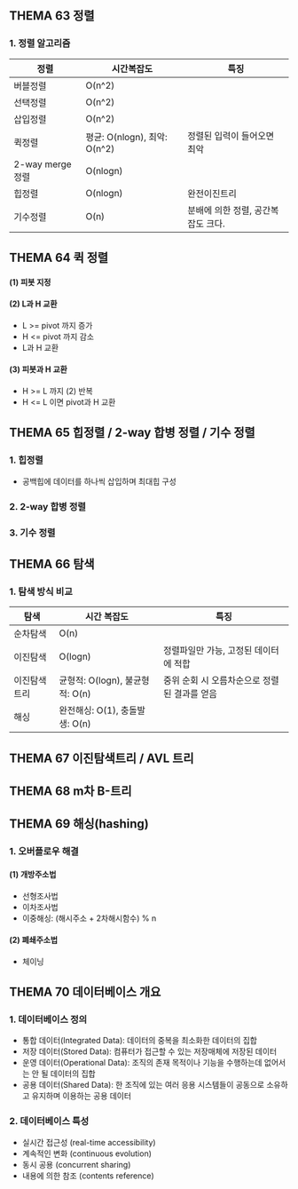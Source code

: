## **THEMA 63 정렬**
### 1. 정렬 알고리즘
|정렬|시간복잡도|특징|
|---|---|---|
|버블정렬|O(n^2)||
|선택정렬|O(n^2)||
|삽입정렬|O(n^2)||
|퀵정렬|평균: O(nlogn), 최악: O(n^2)|정렬된 입력이 들어오면 최악|
|2-way merge 정렬|O(nlogn)||
|힙정렬|O(nlogn)|완전이진트리|
|기수정렬|O(n)|분배에 의한 정렬, 공간복잡도 크다.|



## **THEMA 64 퀵 정렬**
#### (1) 피봇 지정
#### (2) L과 H 교환
- L >= pivot 까지 증가
- H <= pivot 까지 감소
- L과 H 교환

#### (3) 피봇과 H 교환
- H >= L 까지 (2) 반복
- H <= L 이면 pivot과 H 교환



## **THEMA 65 힙정렬 / 2-way 합병 정렬 / 기수 정렬**
### 1. 힙정렬
- 공백힙에 데이터를 하나씩 삽입하며 최대힙 구성

### 2. 2-way 합병 정렬

### 3. 기수 정렬



## **THEMA 66 탐색**
### 1. 탐색 방식 비교
|탐색|시간 복잡도|특징|
|---|---|---|
|순차탐색|O(n)||
|이진탐색|O(logn)|정렬파일만 가능, 고정된 데이터에 적합|
|이진탐색트리|균형적: O(logn), 불균형적: O(n)|중위 순회 시 오름차순으로 정렬된 결과를 얻음|
|해싱|완전해싱: O(1), 충돌발생: O(n)||



## **THEMA 67 이진탐색트리 / AVL 트리**

## **THEMA 68 m차 B-트리**

## **THEMA 69 해싱(hashing)**
### 1. 오버플로우 해결
#### (1) 개방주소법
- 선형조사법
- 이차조사법
- 이중해싱: (해시주소 + 2차해시함수) % n

#### (2) 폐쇄주소법
- 체이닝



## **THEMA 70 데이터베이스 개요**
### 1. 데이터베이스 정의
- 통합 데이터(Integrated Data): 데이터의 중복을 최소화한 데이터의 집합
- 저장 데이터(Stored Data): 컴퓨터가 접근할 수 있는 저장매체에 저장된 데이터
- 운영 데이터(Operational Data): 조직의 존재 목적이나 기능을 수행하는데 없어서는 안 될 데이터의 집합
- 공용 데이터(Shared Data): 한 조직에 있는 여러 응용 시스템들이 공동으로 소유하고 유지하며 이용하는 공용 데이터

### 2. 데이터베이스 특성
- 실시간 접근성 (real-time accessibility)
- 계속적인 변화 (continuous evolution)
- 동시 공용 (concurrent sharing)
- 내용에 의한 참조 (contents reference)


